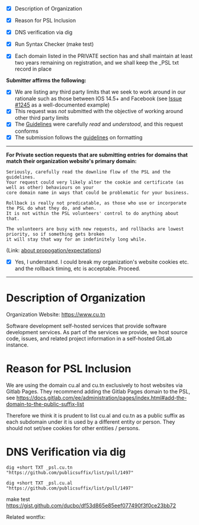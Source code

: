 * [x] Description of Organization
* [x] Reason for PSL Inclusion
* [x] DNS verification via dig
* [x] Run Syntax Checker (make test)

* [x] Each domain listed in the PRIVATE section has and shall maintain at least two years remaining on registration, and we shall keep the _PSL txt record in place


__Submitter affirms the following:__ 
  * [x] We are listing any third party limits that we seek to work around in our rationale such as those between IOS 14.5+ and Facebook (see [Issue #1245](https://github.com/publicsuffix/list/issues/1245) as a well-documented example)
  * [x] This request was _not_ submitted with the objective of working around other third party limits
  * [x] The [Guidelines](https://github.com/publicsuffix/list/wiki/Guidelines) were carefully _read_ and _understood_, and this request conforms
  * [x] The submission follows the [guidelines](https://github.com/publicsuffix/list/wiki/Format) on formatting

---
__For Private section requests that are submitting entries for domains that match their organization website's primary domain:__

``` 
Seriously, carefully read the downline flow of the PSL and the guidelines.
Your request could very likely alter the cookie and certificate (as well as other) behaviours on your 
core domain name in ways that could be problematic for your business.

Rollback is really not predicatable, as those who use or incorporate the PSL do what they do, and when.
It is not within the PSL volunteers' control to do anything about that.  

The volunteers are busy with new requests, and rollbacks are lowest priority, so if something gets broken 
it will stay that way for an indefinitely long while.
```
(Link: [about propogation/expectations](https://github.com/publicsuffix/list/wiki/Guidelines#appropriate-expectations-on-derivative-propagation-use-or-inclusion))

 * [x] Yes, I understand.  I could break my organization's website cookies etc. and the rollback timing, etc is acceptable.  Proceed.
---

Description of Organization
====

Organization Website: https://www.cu.tn

Software development self-hosted services that provide software development services. As part of the services we provide, we host source code, issues, and related project information in a self-hosted GitLab instance.

Reason for PSL Inclusion
====

We are using the domain cu.al and cu.tn exclusively to host websites via Gitlab Pages. They recommend adding the Gitlab Pages domain to the PSL, see https://docs.gitlab.com/ee/administration/pages/index.html#add-the-domain-to-the-public-suffix-list

Therefore we think it is prudent to list cu.al and cu.tn as a public suffix as each subdomain under it is used by a different entity or person. They should not set/see cookies for other entities / persons.

DNS Verification via dig
=======

```
dig +short TXT _psl.cu.tn
"https://github.com/publicsuffix/list/pull/1497"
```

```
dig +short TXT _psl.cu.al
"https://github.com/publicsuffix/list/pull/1497"
```

make test
https://gist.github.com/ducbo/df53d865e85eef077490f3f0ce23bb72

Related wontfix: 
